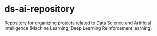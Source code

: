 # ds-ai-repository
Repository for organizing projects related to Data Science and Artificial Intelligence (Machine Learning, Deep Learning Reinforcement learning)
